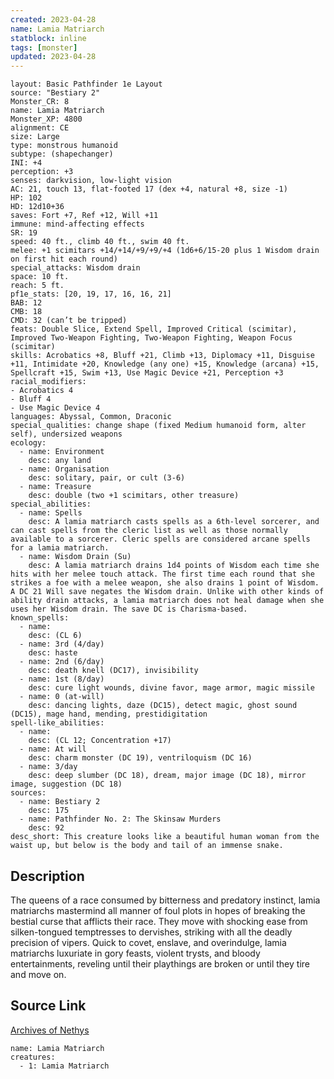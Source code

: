 ```yaml
---
created: 2023-04-28
name: Lamia Matriarch
statblock: inline
tags: [monster]
updated: 2023-04-28
---
```

```statblock
layout: Basic Pathfinder 1e Layout
source: "Bestiary 2"
Monster_CR: 8
name: Lamia Matriarch
Monster_XP: 4800
alignment: CE
size: Large
type: monstrous humanoid
subtype: (shapechanger)
INI: +4
perception: +3
senses: darkvision, low-light vision
AC: 21, touch 13, flat-footed 17 (dex +4, natural +8, size -1)
HP: 102
HD: 12d10+36
saves: Fort +7, Ref +12, Will +11
immune: mind-affecting effects
SR: 19
speed: 40 ft., climb 40 ft., swim 40 ft.
melee: +1 scimitars +14/+14/+9/+9/+4 (1d6+6/15-20 plus 1 Wisdom drain on first hit each round)
special_attacks: Wisdom drain
space: 10 ft.
reach: 5 ft.
pf1e_stats: [20, 19, 17, 16, 16, 21]
BAB: 12
CMB: 18
CMD: 32 (can’t be tripped)
feats: Double Slice, Extend Spell, Improved Critical (scimitar), Improved Two-Weapon Fighting, Two-Weapon Fighting, Weapon Focus (scimitar)
skills: Acrobatics +8, Bluff +21, Climb +13, Diplomacy +11, Disguise +11, Intimidate +20, Knowledge (any one) +15, Knowledge (arcana) +15, Spellcraft +15, Swim +13, Use Magic Device +21, Perception +3
racial_modifiers:
- Acrobatics 4
- Bluff 4
- Use Magic Device 4
languages: Abyssal, Common, Draconic
special_qualities: change shape (fixed Medium humanoid form, alter self), undersized weapons
ecology:
  - name: Environment
    desc: any land
  - name: Organisation
    desc: solitary, pair, or cult (3-6)
  - name: Treasure
    desc: double (two +1 scimitars, other treasure)
special_abilities:
  - name: Spells
    desc: A lamia matriarch casts spells as a 6th-level sorcerer, and can cast spells from the cleric list as well as those normally available to a sorcerer. Cleric spells are considered arcane spells for a lamia matriarch.
  - name: Wisdom Drain (Su)
    desc: A lamia matriarch drains 1d4 points of Wisdom each time she hits with her melee touch attack. The first time each round that she strikes a foe with a melee weapon, she also drains 1 point of Wisdom. A DC 21 Will save negates the Wisdom drain. Unlike with other kinds of ability drain attacks, a lamia matriarch does not heal damage when she uses her Wisdom drain. The save DC is Charisma-based.
known_spells:
  - name:
    desc: (CL 6)
  - name: 3rd (4/day)
    desc: haste
  - name: 2nd (6/day)
    desc: death knell (DC17), invisibility
  - name: 1st (8/day)
    desc: cure light wounds, divine favor, mage armor, magic missile
  - name: 0 (at-will)
    desc: dancing lights, daze (DC15), detect magic, ghost sound (DC15), mage hand, mending, prestidigitation
spell-like_abilities:
  - name:
    desc: (CL 12; Concentration +17)
  - name: At will
    desc: charm monster (DC 19), ventriloquism (DC 16)
  - name: 3/day
    desc: deep slumber (DC 18), dream, major image (DC 18), mirror image, suggestion (DC 18)
sources:
  - name: Bestiary 2
    desc: 175
  - name: Pathfinder No. 2: The Skinsaw Murders
    desc: 92
desc_short: This creature looks like a beautiful human woman from the waist up, but below is the body and tail of an immense snake.
```
## Description
The queens of a race consumed by bitterness and predatory instinct, lamia matriarchs mastermind all manner of foul plots in hopes of breaking the bestial curse that afflicts their race. They move with shocking ease from silken-tongued temptresses to dervishes, striking with all the deadly precision of vipers. Quick to covet, enslave, and overindulge, lamia matriarchs luxuriate in gory feasts, violent trysts, and bloody entertainments, reveling until their playthings are broken or until they tire and move on.
## Source Link
[Archives of Nethys](https://aonprd.com/MonsterDisplay.aspx?ItemName=Lamia%20Matriarch)
```encounter-table
name: Lamia Matriarch
creatures:
  - 1: Lamia Matriarch
```
